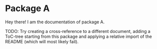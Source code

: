 # Package A

Hey there!
I am the documentation of package A.

TODO:
Try creating a cross-reference to a different document, adding a ToC-tree starting from this package and applying a relative import of the README (which will most likely fail).
